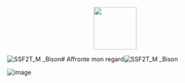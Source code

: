 <div id="header" align="center">
  <img src="[https://media.giphy.com/media/M9gbBd9nbDrOTu1Mqx/giphy.gif](https://user-images.githubusercontent.com/65296828/205960875-73eacc87-3cb5-488d-834e-84ebf196bc22.png)" width="100"/>
</div>



![SSF2T_M _Bison]()# Affronte mon regard![SSF2T_M _Bison](https://user-images.githubusercontent.com/65296828/205960846-3e600ac2-095d-4195-ada4-d617b020a2da.png)

![image](https://user-images.githubusercontent.com/65296828/205928792-def9c802-9e87-4e80-af91-e3abbfe74eb3.png)
